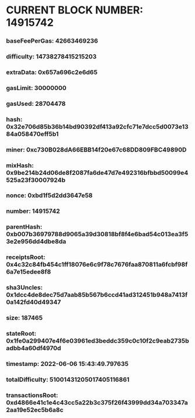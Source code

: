 # CURRENT BLOCK NUMBER: 14915742

### baseFeePerGas: 42663469236
### difficulty: 14738278415215203
### extraData: 0x657a696c2e6d65
### gasLimit: 30000000
### gasUsed: 28704478
### hash: 0x32e706d85b36b14bd90392df413a92cfc71e7dcc5d0073e1384a058470eff5b1
### miner: 0xc730B028dA66EBB14f20e67c68DD809FBC49890D
### mixHash: 0x9be214b24d06de8f2087fa6de47d7e492316bfbbd50099e4525a23f30007924b
### nonce: 0xbd1f5d2dd3647e58
### number: 14915742
### parentHash: 0xb007b36979788d9065a39d30818bf8f4e6bad54c013ea3f53e2e956dd4dbe8da
### receiptsRoot: 0x4c32c84fb454c1ff18076e6c9f78c7676faa870811a6fcbf98f6a7e15edee8f8
### sha3Uncles: 0x1dcc4de8dec75d7aab85b567b6ccd41ad312451b948a7413f0a142fd40d49347
### size: 187465
### stateRoot: 0x1fe0a299407e4f6e03961ed3beddc359c0c10f2c9eab2735badbb4a60df4970d
### timestamp: 2022-06-06 15:43:49.797635
### totalDifficulty: 51001431205017405116861
### transactionsRoot: 0xd4866e41c1e4c43cc5a22b3c375f26f43999dd34a703347a2aa19e52ec5b6a8c
